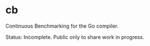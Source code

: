 # cb

Continuous Benchmarking for the Go compiler.

Status: Incomplete. Public only to share work in progress.
